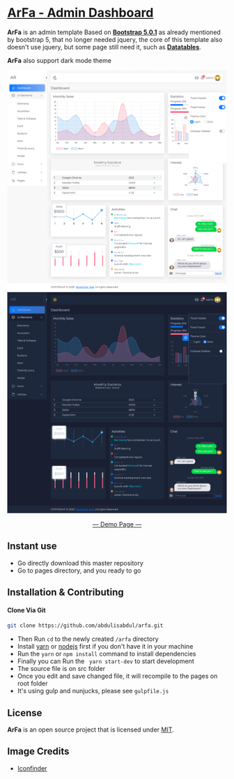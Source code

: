 # [ArFa - Admin Dashboard](https://adminlte.io)

**ArFa** is an admin template Based on **[Bootstrap 5.0.1](https://getbootstrap.com/)** 
as already mentioned by bootstrap 5, that no longer needed jquery, the core of this template also doesn't use jquery, but some page still need it, such as **[Datatables](https://datatables.net/)**.

**ArFa** also support dark mode theme

!["Preview"](preview.png "ArFa Preview")
!["Preview"](preview-dark.png "ArFa Preview")

<p align="center">
	<a href="https://abdulisabdul.github.io/arfa/dist/pages/">&mdash; Demo Page &mdash;</a>
</p>

## Instant use
- Go directly download this master repository
- Go to pages directory, and you ready to go

## Installation & Contributing
#### Clone Via Git
```bash
git clone https://github.com/abdulisabdul/arfa.git
```
- Then Run `cd` to the newly created `/arfa` directory
- Install [yarn](https://yarnpkg.com) or [nodejs](https://nodejs.org/) first if you don't have it in your machine
- Run the `yarn` or `npm install` command to install dependencies
- Finally you can Run the ` yarn start-dev` to start development 
- The source file is on src folder
- Once you edit and save changed file, it will recompile to the pages on root folder
- It's using gulp and nunjucks, please see `gulpfile.js` 

## License
**ArFa** is an open source project that is licensed under [MIT](https://github.com/abdulisabdul/arfa/blob/master/LICENSE).

## Image Credits
- [Iconfinder](https://www.iconfinder.com/)
